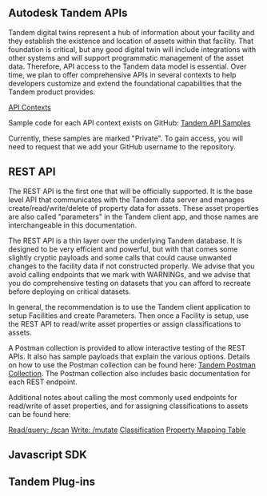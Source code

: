 ## Autodesk Tandem APIs

Tandem digital twins represent a hub of information about your facility and they establish the existence and location of assets within that facility. That foundation is critical, but any good digital twin will include integrations with other systems and will support programmatic management of the asset data. Therefore, API access to the Tandem data model is essential.  Over time, we plan to offer comprehensive APIs in several contexts to help developers customize and extend the foundational capabilities that the Tandem product provides.

[API Contexts](./img/API_contexts.png)

Sample code for each API context exists on GitHub: [Tandem API Samples](https://github.com/autodesk-tandem)

Currently, these samples are marked "Private". To gain access, you will need to request that we add your GitHub username to the repository.

## REST API
The REST API is the first one that will be officially supported.  It is the base level API that communicates with the Tandem data server and manages create/read/write/delete of property data for assets. These asset properties are also called "parameters" in the Tandem client app, and those names are interchangeable in this documentation.

The REST API is a thin layer over the underlying Tandem database.  It is designed to be very efficient and powerful, but with that comes some slightly cryptic payloads and some calls that could cause unwanted changes to the facility data if not constructed properly.  We advise that you avoid calling endpoints that we mark with WARNINGs, and we advise that you do comprehensive testing on datasets that you can afford to recreate before deploying on critical datasets.

In general, the recommendation is to use the Tandem client application to setup Facilities and create Parameters. Then once a Facility is setup, use the REST API to read/write asset properties or assign classifications to assets.

A Postman collection is provided to allow interactive testing of the REST APIs.  It also has sample payloads that explain the various options. Details on how to use the Postman collection can be found here: [Tandem Postman Collection](API_PostmanCollection.md).  The Postman collection also includes basic documentation for each REST endpoint.

Additional notes about calling the most commonly used endpoints for read/write of asset properties, and for assigning classifications to assets can be found here:

[Read/query: /scan](API_scan.md)
[Write: /mutate](API_mutate.md)
[Classification](API_classification.md)
[Property Mapping Table](API_attrs.md)

## Javascript SDK



## Tandem Plug-ins


